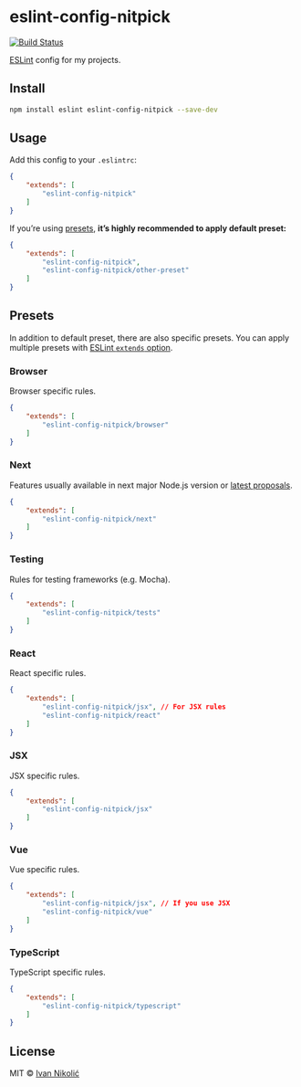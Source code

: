# eslint-config-nitpick

[![Build Status][ci-img]][ci]

[ESLint][eslint] config for my projects.

## Install

```sh
npm install eslint eslint-config-nitpick --save-dev
```

## Usage

Add this config to your `.eslintrc`:

<!-- prettier-ignore-start -->

```json
{
	"extends": [
		"eslint-config-nitpick"
	]
}
```

<!-- prettier-ignore-end -->

If you’re using [presets](#presets), **it’s highly recommended to apply default
preset:**

<!-- prettier-ignore-start -->

```json
{
	"extends": [
		"eslint-config-nitpick",
		"eslint-config-nitpick/other-preset"
	]
}
```

<!-- prettier-ignore-end -->

## Presets

In addition to default preset, there are also specific presets. You can apply
multiple presets with [ESLint `extends` option][eslint-extends].

### Browser

Browser specific rules.

<!-- prettier-ignore-start -->

```json
{
	"extends": [
		"eslint-config-nitpick/browser"
	]
}
```

<!-- prettier-ignore-end -->

### Next

Features usually available in next major Node.js version or [latest
proposals][tc39-proposals].

<!-- prettier-ignore-start -->

```json
{
	"extends": [
		"eslint-config-nitpick/next"
	]
}
```

<!-- prettier-ignore-end -->

### Testing

Rules for testing frameworks (e.g. Mocha).

<!-- prettier-ignore-start -->

```json
{
	"extends": [
		"eslint-config-nitpick/tests"
	]
}
```

<!-- prettier-ignore-end -->

### React

React specific rules.

<!-- prettier-ignore-start -->

```json
{
	"extends": [
		"eslint-config-nitpick/jsx", // For JSX rules
		"eslint-config-nitpick/react"
	]
}
```

<!-- prettier-ignore-end -->

### JSX

JSX specific rules.

<!-- prettier-ignore-start -->

```json
{
	"extends": [
		"eslint-config-nitpick/jsx"
	]
}
```

<!-- prettier-ignore-end -->

### Vue

Vue specific rules.

<!-- prettier-ignore-start -->

```json
{
	"extends": [
		"eslint-config-nitpick/jsx", // If you use JSX
		"eslint-config-nitpick/vue"
	]
}
```

<!-- prettier-ignore-end -->

### TypeScript

TypeScript specific rules.

<!-- prettier-ignore-start -->

```json
{
	"extends": [
		"eslint-config-nitpick/typescript"
	]
}
```

<!-- prettier-ignore-end -->

## License

MIT © [Ivan Nikolić](http://ivannikolic.com)

<!-- prettier-ignore-start -->

[ci]: https://travis-ci.com/nitpick/eslint-config-nitpick
[ci-img]: https://travis-ci.com/nitpick/eslint-config-nitpick.svg?branch=master
[eslint]: http://eslint.org/
[eslint-extends]: http://eslint.org/docs/user-guide/configuring#extending-configuration-files
[tc39-proposals]: https://github.com/tc39/proposals#active-proposals

<!-- prettier-ignore-end -->
